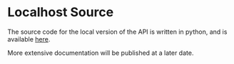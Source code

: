 # Localhost Source 

The source code for the local version of the API is written in python, and is available [here](https://github.com/JohnKearney1/Solana-API).

More extensive documentation will be published at a later date.